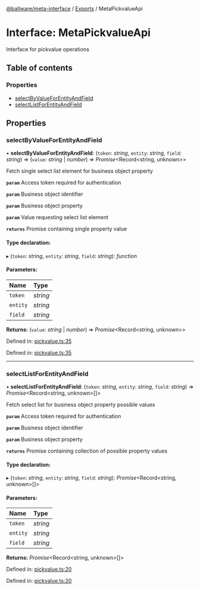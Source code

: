 [@ballware/meta-interface](../README.md) / [Exports](../modules.md) / MetaPickvalueApi

# Interface: MetaPickvalueApi

Interface for pickvalue operations

## Table of contents

### Properties

- [selectByValueForEntityAndField](metapickvalueapi.md#selectbyvalueforentityandfield)
- [selectListForEntityAndField](metapickvalueapi.md#selectlistforentityandfield)

## Properties

### selectByValueForEntityAndField

• **selectByValueForEntityAndField**: (`token`: *string*, `entity`: *string*, `field`: *string*) => (`value`: *string* \| *number*) => *Promise*<Record<string, unknown\>\>

Fetch single select list element for business object property

**`param`** Access token required for authentication

**`param`** Business object identifier

**`param`** Business object property

**`param`** Value requesting select list element

**`returns`** Promise containing single property value

#### Type declaration:

▸ (`token`: *string*, `entity`: *string*, `field`: *string*): *function*

#### Parameters:

Name | Type |
:------ | :------ |
`token` | *string* |
`entity` | *string* |
`field` | *string* |

**Returns:** (`value`: *string* \| *number*) => *Promise*<Record<string, unknown\>\>

Defined in: [pickvalue.ts:35](https://github.com/ballware/ballware-client/blob/88ab695/packages/meta-interface/src/pickvalue.ts#L35)

Defined in: [pickvalue.ts:35](https://github.com/ballware/ballware-client/blob/88ab695/packages/meta-interface/src/pickvalue.ts#L35)

___

### selectListForEntityAndField

• **selectListForEntityAndField**: (`token`: *string*, `entity`: *string*, `field`: *string*) => *Promise*<Record<string, unknown\>[]\>

Fetch select list for business object property possible values

**`param`** Access token required for authentication

**`param`** Business object identifier

**`param`** Business object property

**`returns`** Promise containing collection of possible property values

#### Type declaration:

▸ (`token`: *string*, `entity`: *string*, `field`: *string*): *Promise*<Record<string, unknown\>[]\>

#### Parameters:

Name | Type |
:------ | :------ |
`token` | *string* |
`entity` | *string* |
`field` | *string* |

**Returns:** *Promise*<Record<string, unknown\>[]\>

Defined in: [pickvalue.ts:20](https://github.com/ballware/ballware-client/blob/88ab695/packages/meta-interface/src/pickvalue.ts#L20)

Defined in: [pickvalue.ts:20](https://github.com/ballware/ballware-client/blob/88ab695/packages/meta-interface/src/pickvalue.ts#L20)
